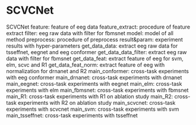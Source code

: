 # SCVCNet
SCVCNet
feature: feature of eeg data
feature_extract: procedure of feature extract
filter: eeg raw data with filter for fbmsnet
model: model of all method
preprocess: procedure of preprocess
result&param: experiment results with hyper-parameters
get_data_data: extract eeg raw data for tsseffnet, eegnet and eeg conformer
get_data_data_filter: extract eeg raw data with filter for fbmsnet
get_data_feat: extract feature of eeg for svm, elm, scvc and R1 
get_data_feat_norm: extract feature of eeg with normalization for drnanet and R2
main_conformer: cross-task experiments with eeg conformer
main_drnanet: cross-task experiments with drnanet
main_eegnet: cross-task experiments with eegnet
main_elm: cross-task experiments with elm
main_fbmsnet: cross-task experiments with fbmsnet
main_R1: cross-task experiments with R1 on ablation study
main_R2: cross-task experiments with R2 on ablation study
main_scvcnet: cross-task experiments with scvcnet
main_svm: cross-task experiments with svm
main_tsseffnet: cross-task experiments with tsseffnet
